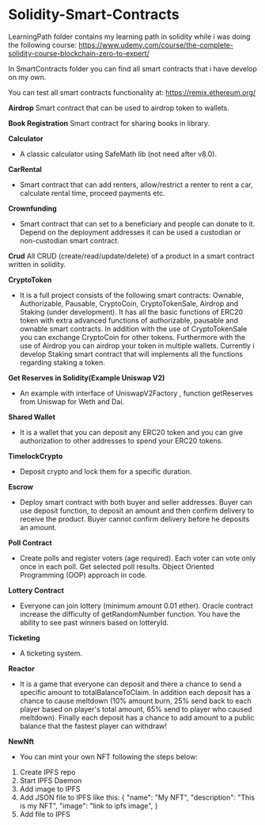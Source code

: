 # Solidity-Smart-Contracts

LearningPath folder contains my learning path in solidity while i was doing the following course:
https://www.udemy.com/course/the-complete-solidity-course-blockchain-zero-to-expert/

In SmartContracts folder you can find all smart contracts that i have develop on my own.

You can test all smart contracts functionality at: https://remix.ethereum.org/

**Airdrop**
Smart contract that can be used to airdrop token to wallets.

**Book Registration**
Smart contract for sharing books in library.

**Calculator**
- A classic calculator using SafeMath lib (not need after v8.0).

**CarRental**
- Smart contract that can add renters,  allow/restrict a renter to rent a car, calculate rental time, proceed payments etc.

**Crownfunding**
- Smart contract that can set to a beneficiary and people can donate to it. Depend on the deployment addresses it can be used a custodian or non-custodian smart contract.

**Crud**
All CRUD (create/read/update/delete) of a product in a smart contract written in solidity.

**CryptoToken**
- It is a full project consists of the following smart contracts: 
Ownable, Authorizable, Pausable, CryptoCoin, CryptoTokenSale, Airdrop and Staking (under development).
It has all the basic functions of ERC20 token with extra advanced functions of authorizable, pausable and ownable smart contracts.
In addition with the use of CryptoTokenSale you can exchange CryptoCoin for other tokens. Furthermore with the use of Airdrop you can airdrop your token in multiple wallets.
Currently i develop Staking smart contract that will implements all the functions regarding staking a token.

**Get Reserves in Solidity(Example Uniswap V2)**
- An example with interface of UniswapV2Factory , function getReserves from Uniswap for Weth and Dai.
 
**Shared Wallet**
- It is a wallet that you can deposit any ERC20 token and you can give authorization to other addresses to spend your ERC20 tokens.

**TimelockCrypto**
- Deposit crypto and lock them for a specific duration.

**Escrow**
- Deploy smart contract with both buyer and seller addresses. Buyer can use deposit function, to deposit an amount and then confirm delivery to receive the product.
Buyer cannot confirm delivery before he deposits an amount.

**Poll Contract**
- Create polls and register voters (age required). Each voter can vote only once in each poll. Get selected poll results. Object Oriented Programming (OOP) approach in code.

**Lottery Contract**
- Everyone can join lottery (minimum amount 0.01 ether). Oracle contract increase the difficulty of getRandomNumber function. You have the ability to see past winners based on lotteryId.

**Ticketing**
- A ticketing system.

**Reactor**
- It is a game that everyone can deposit and there a chance to send a specific amount to totalBalanceToClaim. 
In addition each deposit has a chance to cause meltdown (10% amount burn, 25% send back to each player based on player's total amount, 65% send to player who caused meltdown). Finally each deposit has a chance to add amount to a public balance that the fastest player can withdraw!

**NewNft**
- You can mint your own NFT following the steps below:
1) Create IPFS repo
2) Start IPFS Daemon
3) Add image to IPFS
4) Add JSON file to IPFS like this:
{
    "name": "My NFT",
    "description": "This is my NFT",
    "image": "link to ipfs image",
}
5) Add file to IPFS
